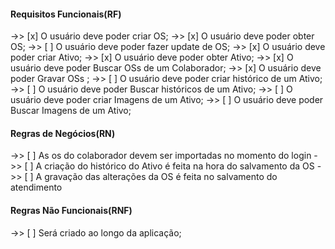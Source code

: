 #### Requisitos Funcionais(RF) ####
->> [x] O usuário deve poder criar OS;
->> [x] O usuário deve poder obter OS;
->> [ ] O usuário deve poder fazer update de OS;
->> [x] O usuário deve poder criar Ativo;
->> [x] O usuário deve poder obter Ativo;
->> [x] O usuário deve poder Buscar OSs de um Colaborador;
->> [x] O usuário deve poder Gravar OSs ;
->> [ ] O usuário deve poder criar histórico de um Ativo;
->> [ ] O usuário deve poder Buscar históricos de um Ativo;
->> [ ] O usuário deve poder criar Imagens de um Ativo;
->> [ ] O usuário deve poder Buscar Imagens de um Ativo;

#### Regras de Negócios(RN) ####
->> [ ] As os do colaborador devem ser importadas no momento do login
->> [ ] A criação do histórico do Ativo é feita na hora do salvamento da OS
->> [ ] A gravação das alterações da OS é feita no salvamento do atendimento

#### Regras Não Funcionais(RNF) ####
->> [ ] Será criado ao longo da aplicação;